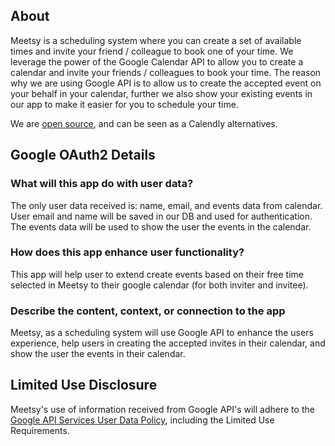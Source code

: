 ## **About**

Meetsy is a scheduling system where you can create a set of available times and invite your friend / colleague to book one of your time. We leverage the power of the Google Calendar API to allow you to create a calendar and invite your friends / colleagues to book your time. The reason why we are using Google API is to allow us to create the accepted event on your behalf in your calendar, further we also show your existing events in our app to make it easier for you to schedule your time.

We are [open source](https://github.com/robertwt7/meetsy), and can be seen as a Calendly alternatives.

## Google OAuth2 Details

### What will this app do with user data?
The only user data received is: name, email, and events data from calendar. User email and name will be saved in our DB and used for authentication. The events data will be used to show the user the events in the calendar.

### How does this app enhance user functionality?
This app will help user to extend create events based on their free time selected in Meetsy to their google calendar (for both inviter and invitee).

### Describe the content, context, or connection to the app
Meetsy, as a scheduling system will use Google API to enhance the users experience, help users in creating the accepted invites in their calendar, and show the user the events in their calendar.

## Limited Use Disclosure

Meetsy's use of information received from Google API's will adhere to the [Google API Services User Data Policy](https://developers.google.com/terms/api-services-user-data-policy#additional_requirements_for_specific_api_scopes), including the Limited Use Requirements.